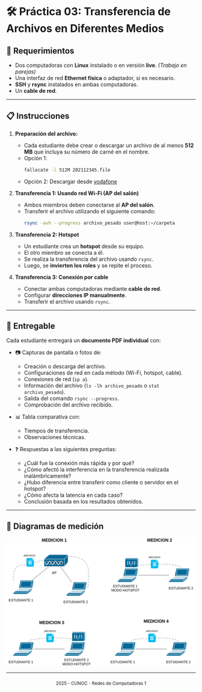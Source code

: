 # 🛠️ Práctica 03: Transferencia de Archivos en Diferentes Medios

## 🧰 Requerimientos

- Dos computadoras con **Linux** instalado o en versión **live**. *(Trabajo en parejas)*
- Una interfaz de red **Ethernet física** o adaptador, si es necesario.
- **SSH** y **rsync** instalados en ambas computadoras.
- Un **cable de red**.

---

## 📋 Instrucciones

1. **Preparación del archivo:**
   - Cada estudiante debe crear o descargar un archivo de al menos **512 MB** que incluya su número de carné en el nombre.
   - Opción 1:  
     ```bash
     fallocate -l 512M 202112345.file
     ```
   - Opción 2: Descargar desde [vodafone](http://xcal1.vodafone.co.uk/)

2. **Transferencia 1: Usando red Wi-Fi (AP del salón)**
   - Ambos miembros deben conectarse al **AP del salón**.
   - Transferir el archivo utilizando el siguiente comando:
     ```bash
     rsync -avh --progress archivo_pesado user@host:~/carpeta
     ```

3. **Transferencia 2: Hotspot**
   - Un estudiante crea un **hotspot** desde su equipo.
   - El otro miembro se conecta a él.
   - Se realiza la transferencia del archivo usando `rsync`.
   - Luego, se **invierten los roles** y se repite el proceso.

4. **Transferencia 3: Conexión por cable**
   - Conectar ambas computadoras mediante **cable de red**.
   - Configurar **direcciones IP manualmente**.
   - Transferir el archivo usando `rsync`.

---

## 📝 Entregable

Cada estudiante entregará un **documento PDF individual** con:

- 📷 Capturas de pantalla o fotos de:
  - Creación o descarga del archivo.
  - Configuraciones de red en cada método (Wi-Fi, hotspot, cable).
  - Conexiones de red (`ip a`).
  - Información del archivo (`ls -lh archivo_pesado` o `stat archivo_pesado`).
  - Salida del comando `rsync --progress`.
  - Comprobación del archivo recibido.

- 📊 Tabla comparativa con:
  - Tiempos de transferencia.
  - Observaciones técnicas.

- ❓ Respuestas a las siguientes preguntas:
  - ¿Cuál fue la conexión más rápida y por qué?
  - ¿Cómo afectó la interferencia en la transferencia realizada inalámbricamente?
  - ¿Hubo diferencia entre transferir como cliente o servidor en el hotspot?
  - ¿Cómo afecta la latencia en cada caso?
  - Conclusión basada en los resultados obtenidos.
---

## 📐 Diagramas de medición
<img title="mediciones" alt="mediciones" src="./assets/practica3.png">

---

<div align="center">
<sub>2025 - CUNOC - Redes de Computadoras 1</sub>
</div>
